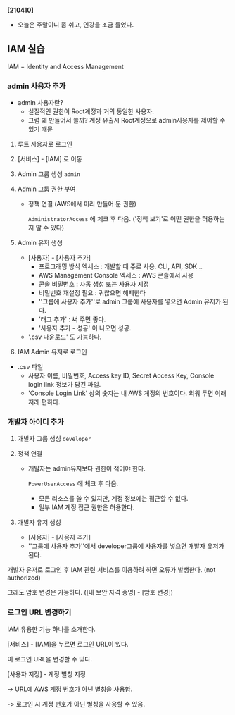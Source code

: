 **[210410]**



- 오늘은 주말이니 좀 쉬고, 인강을 조금 들었다.



## IAM 실습

IAM = Identity and Access Management

### admin 사용자 추가

- admin 사용자란? 
  - 실질적인 권한이 Root계정과 거의 동일한 사용자.
  - 그럼 왜 만들어서 쓸까? 계정 유출시 Root계정으로 admin사용자를 제어할 수 있기 때문

1. 루트 사용자로 로그인

2. [서비스] - [IAM] 로 이동

3. Admin 그룹 생성 `admin`

4. Admin 그룹 권한 부여

   - 정책 연결 (AWS에서 미리 만들어 둔 권한)

     `AdministratorAccess` 에 체크 후 다음. ('정책 보기'로 어떤 권한을 허용하는지 알 수 있다)

5. Admin 유저 생성

   - [사용자] - [사용자 추가]
     - 프로그래밍 방식 엑세스 : 개발할 때 주로 사용. CLI, API, SDK ..
     - AWS Management Console 엑세스 : AWS 콘솔에서 사용
     - 콘솔 비밀번호 : 자동 생성 또는 사용자 지정
     - 비밀번호 재설정 필요 : 귀찮으면 해제한다
     - ''그룹에 사용자 추가''로 admin 그룹에 사용자를 넣으면 Admin 유저가 된다.
     - '태그 추가' : 써 주면 좋다.
     - '사용자 추가 - 성공' 이 나오면 성공.
   - '.csv 다운로드' 도 가능하다.

6. IAM Admin 유저로 로그인

- .csv 파일
  - 사용자 이름, 비밀번호, Access key ID, Secret Access Key, Console login link 정보가 담긴 파일.
  - 'Console Login Link' 상의 숫자는 내 AWS 계정의 번호이다. 외워 두면 이래저래 편하다.

### 개발자 아이디 추가

1. 개발자 그룹 생성 `developer`

2. 정책 연결

   - 개발자는 admin유저보다 권한이 적어야 한다.

     `PowerUserAccess` 에 체크 후 다음.

     - 모든 리소스를 쓸 수 있지만, 계정 정보에는 접근할 수 없다.
     - 일부 IAM 계정 접근 권한은 허용한다.

3. 개발자 유저 생성
   - [사용자] - [사용자 추가]
   - ''그룹에 사용자 추가''에서 developer그룹에 사용자를 넣으면 개발자 유저가 된다.

개발자 유저로 로그인 후 IAM 관련 서비스를 이용하려 하면 오류가 발생한다. (not authorized)

그래도 암호 변경은 가능하다. ([내 보안 자격 증명] - [암호 변경])

### 로그인 URL 변경하기

IAM 유용한 기능 하나를 소개한다.

[서비스] - [IAM]을 누르면 로그인 URL이 있다.

이 로그인 URL을 변경할 수 있다.

[사용자 지정] - 계정 별칭 지정

-> URL에 AWS 계정 번호가 아닌 별칭을 사용함.

-> 로그인 시 계정 번호가 아닌 별칭을 사용할 수 있음.